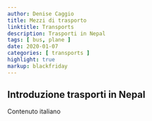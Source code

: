 ```yaml
---
author: Denise Caggio
title: Mezzi di trasporto
linktitle: Transports
description: Trasporti in Nepal
tags: [ bus, plane ]
date: 2020-01-07
categories: [ transports ]
highlight: true
markup: blackfriday
---
```


## Introduzione trasporti in Nepal

Contenuto italiano